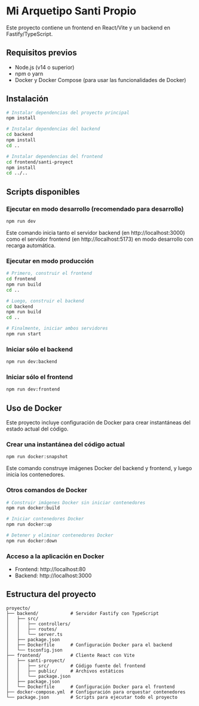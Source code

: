 # Mi Arquetipo Santi Propio

Este proyecto contiene un frontend en React/Vite y un backend en Fastify/TypeScript.

## Requisitos previos

- Node.js (v14 o superior)
- npm o yarn
- Docker y Docker Compose (para usar las funcionalidades de Docker)

## Instalación

```bash
# Instalar dependencias del proyecto principal
npm install

# Instalar dependencias del backend
cd backend
npm install
cd ..

# Instalar dependencias del frontend
cd frontend/santi-proyect
npm install
cd ../..
```

## Scripts disponibles

### Ejecutar en modo desarrollo (recomendado para desarrollo)

```bash
npm run dev
```

Este comando inicia tanto el servidor backend (en http://localhost:3000) como el servidor frontend (en http://localhost:5173) en modo desarrollo con recarga automática.

### Ejecutar en modo producción

```bash
# Primero, construir el frontend
cd frontend
npm run build
cd ..

# Luego, construir el backend
cd backend
npm run build
cd ..

# Finalmente, iniciar ambos servidores
npm run start
```

### Iniciar sólo el backend

```bash
npm run dev:backend
```

### Iniciar sólo el frontend

```bash
npm run dev:frontend
```

## Uso de Docker

Este proyecto incluye configuración de Docker para crear instantáneas del estado actual del código.

### Crear una instantánea del código actual

```bash
npm run docker:snapshot
```

Este comando construye imágenes Docker del backend y frontend, y luego inicia los contenedores.

### Otros comandos de Docker

```bash
# Construir imágenes Docker sin iniciar contenedores
npm run docker:build

# Iniciar contenedores Docker
npm run docker:up

# Detener y eliminar contenedores Docker
npm run docker:down
```

### Acceso a la aplicación en Docker

- Frontend: http://localhost:80
- Backend: http://localhost:3000

## Estructura del proyecto

```
proyecto/
├── backend/            # Servidor Fastify con TypeScript
│   ├── src/
│   │   ├── controllers/ 
│   │   ├── routes/     
│   │   └── server.ts   
│   ├── package.json
│   ├── Dockerfile      # Configuración Docker para el backend
│   └── tsconfig.json
├── frontend/           # Cliente React con Vite
│   ├── santi-proyect/  
│   │   ├── src/        # Código fuente del frontend
│   │   ├── public/     # Archivos estáticos
│   │   └── package.json
│   ├── package.json
│   └── Dockerfile      # Configuración Docker para el frontend
├── docker-compose.yml  # Configuración para orquestar contenedores
└── package.json        # Scripts para ejecutar todo el proyecto
``` 